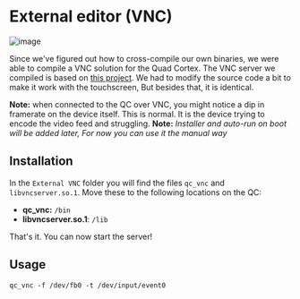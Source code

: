 # External editor (VNC)

![image](https://user-images.githubusercontent.com/55881698/214691276-bbd161bf-eb72-4f96-87ec-aa4255c75e7e.png)

Since we've figured out how to cross-compile our own binaries, we were able to compile a VNC solution for the Quad Cortex. The VNC server we compiled is based on [this project](https://github.com/ponty/framebuffer-vncserver). We had to modify the source code a bit to make it work with the touchscreen, But besides that, it is identical.

**Note:** when connected to the QC over VNC, you might notice a dip in framerate on the device itself. This is normal. It is the device trying to encode the video feed and struggling.
**Note:** _Installer and auto-run on boot will be added later, For now you can use it the manual way_

## Installation

In the `External VNC` folder you will find the files `qc_vnc` and `libvncserver.so.1`. Move these to the following locations on the QC:

- **qc_vnc:** `/bin`
- **libvncserver.so.1**: `/lib`

That's it. You can now start the server!

## Usage

```console
qc_vnc -f /dev/fb0 -t /dev/input/event0
```
